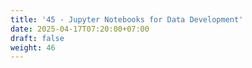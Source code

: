 ```yaml
---
title: '45 - Jupyter Notebooks for Data Development'
date: 2025-04-17T07:20:00+07:00
draft: false
weight: 46
---
```

